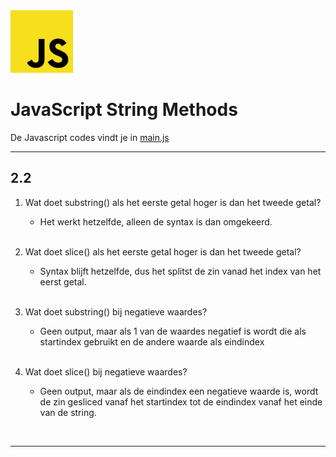 <img src="../../images/javascript_logo.png" alt="Sass logo" height="100" >

<br>

# JavaScript String Methods
De Javascript codes vindt je in [main.js](./main.js)
<hr>

## 2.2

1. Wat doet substring() als het eerste getal hoger is dan het tweede getal?

    - Het werkt hetzelfde, alleen de syntax is dan omgekeerd.
    
    <br>

2. Wat doet slice() als het eerste getal hoger is dan het tweede getal?

    - Syntax blijft hetzelfde, dus het splitst de zin vanad het index van het eerst getal.

    <br>

3. Wat doet substring() bij negatieve waardes?

    - Geen output, maar als 1 van de waardes negatief is wordt die als startindex gebruikt en de andere waarde als eindindex

    <br>

4. Wat doet slice() bij negatieve waardes?

    - Geen output, maar als de eindindex een negatieve waarde is, wordt de zin gesliced vanaf het startindex tot de eindindex vanaf het einde van de string.

<br><hr>

